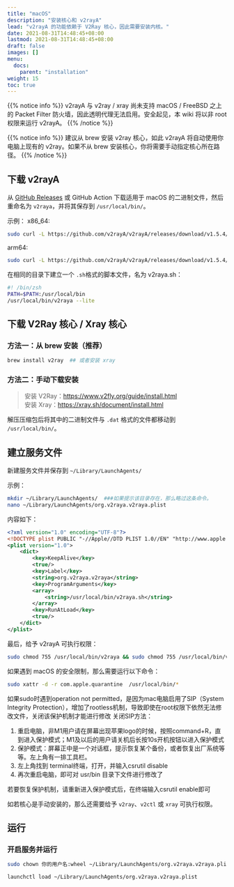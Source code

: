 ```yaml
---
title: "macOS"
description: "安装核心和 v2rayA"
lead: "v2rayA 的功能依赖于 V2Ray 核心，因此需要安装内核。"
date: 2021-08-31T14:48:45+08:00
lastmod: 2021-08-31T14:48:45+08:00
draft: false
images: []
menu:
  docs:
    parent: "installation"
weight: 15
toc: true
---
```


{{% notice info %}}
v2rayA 与 v2ray / xray 尚未支持 macOS / FreeBSD 之上的 Packet Filter 防火墙，因此透明代理无法启用。安全起见，本 wiki 将以非 root 权限来运行 v2rayA。
{{% /notice %}}

{{% notice info %}}
建议从 brew 安装 v2ray 核心，如此 v2rayA 将自动使用你电脑上现有的 v2ray。如果不从 brew 安装核心，你将需要手动指定核心所在路径。
{{% /notice %}}

## 下载 v2rayA

从 [GitHub Releases](https://github.com/v2rayA/v2rayA/releases) 或 GitHub Action 下载适用于 macOS 的二进制文件，然后重命名为 `v2raya`，并将其保存到 `/usr/local/bin/`。

示例：
x86_64:
```bash
sudo curl -L https://github.com/v2rayA/v2rayA/releases/download/v1.5.4/v2raya_darwin_x64_1.5.4 -o /usr/local/bin/v2raya
```
arm64:
```bash
sudo curl -L https://github.com/v2rayA/v2rayA/releases/download/v1.5.4/v2raya_darwin_arm64_1.5.4 -o /usr/local/bin/v2raya
```

在相同的目录下建立一个 `.sh`格式的脚本文件，名为 v2raya.sh：

```bash
#! /bin/zsh
PATH=$PATH:/usr/local/bin
/usr/local/bin/v2raya --lite
```

## 下载 V2Ray 核心 / Xray 核心

### 方法一：从 brew 安装（推荐）

```bash
brew install v2ray  ## 或者安装 xray 
```

### 方法二：手动下载安装

> 安装 V2Ray：<https://www.v2fly.org/guide/install.html>  
> 安装 Xray：<https://xray.sh/document/install.html>

解压压缩包后将其中的二进制文件与 `.dat` 格式的文件都移动到 `/usr/local/bin/`。

## 建立服务文件

新建服务文件并保存到 `~/Library/LaunchAgents/`

示例：

```bash
mkdir ~/Library/LaunchAgents/  ###如果提示该目录存在，那么略过这条命令。
nano ~/Library/LaunchAgents/org.v2raya.v2raya.plist
```

内容如下：

```xml
<?xml version="1.0" encoding="UTF-8"?>
<!DOCTYPE plist PUBLIC "-//Apple//DTD PLIST 1.0//EN" "http://www.apple.com/DTDs/PropertyList-1.0.dtd">
<plist version="1.0">
    <dict>
        <key>KeepAlive</key>
        <true/>
        <key>Label</key>
        <string>org.v2raya.v2raya</string>
        <key>ProgramArguments</key>
        <array>
            <string>/usr/local/bin/v2raya.sh</string>
        </array>
        <key>RunAtLoad</key>
        <true/>
    </dict>
</plist>
```

最后，给予 v2rayA 可执行权限：

```bash
sudo chmod 755 /usr/local/bin/v2raya && sudo chmod 755 /usr/local/bin/v2raya.sh
```

如果遇到 macOS 的安全限制，那么需要运行以下命令：

```bash
sudo xattr -d -r com.apple.quarantine  /usr/local/bin/*
```

如果sudo时遇到operation not permitted，是因为mac电脑启用了SIP（System Integrity Protection），增加了rootless机制，导致即使在root权限下依然无法修改文件，关闭该保护机制才能进行修改
关闭SIP方法：
1. 重启电脑，非M1用户请在屏幕出现苹果logo的时候，按照command+R，直到进入保护模式；M1及以后的用户请关机后长按10s开机按钮以进入保护模式
2. 保护模式：屏幕正中是一个对话框，提示恢复某个备份，或者恢复出厂系统等等。左上角有一排工具栏。
3. 左上角找到 terminal终端，打开，并输入csrutil disable
4. 再次重启电脑，即可对 usr/bin 目录下文件进行修改了

若要恢复保护机制，请重新进入保护模式后，在终端输入csrutil enable即可

如若核心是手动安装的，那么还需要给予 `v2ray`、`v2ctl` 或 `xray` 可执行权限。

## 运行

### 开启服务并运行

```bash
sudo chown 你的用户名:wheel ~/Library/LaunchAgents/org.v2raya.v2raya.plist
```

```bash
launchctl load ~/Library/LaunchAgents/org.v2raya.v2raya.plist
```
